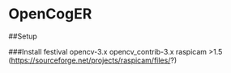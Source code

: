 # OpenCogER

##Setup

###Install 
festival
opencv-3.x
opencv_contrib-3.x
raspicam >1.5 (https://sourceforge.net/projects/raspicam/files/?)


